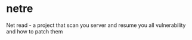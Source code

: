 # netre
Net read - a project that scan you server and resume you all vulnerability and how to patch them
